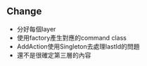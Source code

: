 ## Change
- 分好每個layer
- 使用factory產生對應的command class
- AddAction使用Singleton去處理lastId的問題
- 還不是很確定第三層的內容